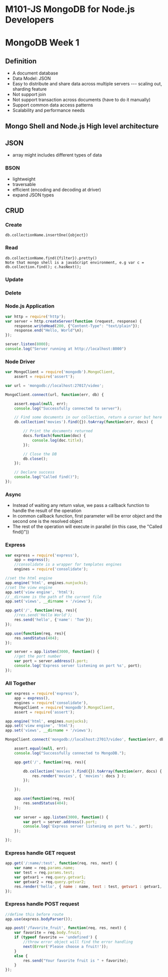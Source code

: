 # M101-JS MongoDB for Node.js Developers

# MongoDB Week 1

## Definition
- A document database
- Data Model: JSON
- Easy to distribute and share data across multiple servers --- scaling out, sharding feature
- Not support join
- Not support transaction across documents (have to do it manually)
- Support common data access patterns
- Scalability and performance needs

## Mongo Shell and Node.js High level architecture

## JSON
- array might includes different types of data

### BSON
- lightweight
- traversable
- efficient (encoding and decoding at driver)
- expand JSON types

## CRUD

### Create

	db.collectionName.insertOne({object})

### Read

	db.collectionName.find({filter}).pretty()
	Note that mongo shell is a javaScript environment, e.g var c = db.collection.find(); c.hasNext(); 

### Update 

### Delete

### Node.js Application
``` javascript
var http = require('http');
var server = http.createServer(function (request, response) {
	response.writeHead(200, {"Content-Type": "text/plain"});
	response.end("Hello, World"\n);
});

server.listen(8000);
console.log("Server running at http://localhost:8000")
```

### Node Driver
``` javascript
var MongoClient = require('mongodb').MongoClient,
    assert = require('assert');

var url = 'mongodb://localhost:27017/video';

MongoClient.connect(url, function(err, db) {

    assert.equal(null, err);
    console.log("Successfully connected to server");

    // Find some documents in our collection, return a cursor but here we use native javaScript way to deal with it
    db.collection('movies').find({}).toArray(function(err, docs) {

        // Print the documents returned
        docs.forEach(function(doc) {
            console.log(doc.title);
        });

        // Close the DB
        db.close();
    });

    // Declare success
    console.log("Called find()");
});
```

### Async
- Instead of waiting any return value, we pass a callback function to handle the result of the operation
- In common callback function, first parameter will be error object and the second one is the resolved object
- The rest of the operation will execute in parallel (in this case, the "Called find()"))

### Express
``` javascript
var express = require('express'),
    app = express();
    //consolidate is a wrapper for templates engines 
    engines = require('consolidate');

//set the html engine
app.engine('html', engines.nunjucks);
//set the view engine
app.set('view engine', 'html');
//__dirname is the path of the current file
app.set('views', __dirname + '/views');

app.get('/', function(req, res){
	//res.send('Hello World');
	res.send('hello', {'name': 'Tom'});
});

app.use(function(req, res){
    res.sendStatus(404); 
});

var server = app.listen(3000, function() {
	//get the port number
    var port = server.address().port;
    console.log('Express server listening on port %s', port);
});
```

### All Together
``` javascript
var express = require('express'),
    app = express(),
    engines = require('consolidate'),
    MongoClient = require('mongodb').MongoClient,
    assert = require('assert');

app.engine('html', engines.nunjucks);
app.set('view engine', 'html');
app.set('views', __dirname + '/views');

MongoClient.connect('mongodb://localhost:27017/video', function(err, db) {

    assert.equal(null, err);
    console.log("Successfully connected to MongoDB.");

    app.get('/', function(req, res){

        db.collection('movies').find({}).toArray(function(err, docs) {
            res.render('movies', { 'movies': docs } );
        });

    });

    app.use(function(req, res){
        res.sendStatus(404);
    });
    
    var server = app.listen(3000, function() {
        var port = server.address().port;
        console.log('Express server listening on port %s.', port);
    });

});
```

### Express handle GET request
``` javascript
app.get('/:name/:test', function(req, res, next) {
    var name = req.params.name;
    var test = req.params.test;
    var getvar1 = req.query.getvar1;
    var getvar2 = req.query.getvar2;
    res.render('hello', { name : name, test : test, getvar1 : getvar1, getvar2 : getvar2 });
});
```

### Express handle POST request
``` javascript
//define this before route
app.use(express.bodyParser());

app.post('/favorite_fruit', function(req, res, next) {
    var favorite = req.body.fruit;
    if (typeof favorite == 'undefined') {
	    //throw error object will find the error handling
        next(Error('Please choose a fruit!'));
    }
    else {
        res.send("Your favorite fruit is " + favorite);
    }
});
```